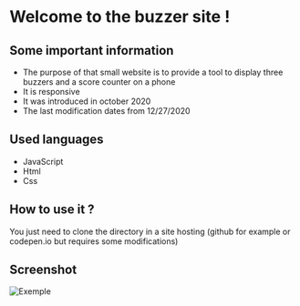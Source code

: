 # Welcome to the buzzer site !


## Some important information

+ The purpose of that small website is to provide a tool to display three buzzers and a score counter on a phone
+ It is responsive
+ It was introduced in october 2020
+ The last modification dates from 12/27/2020

## Used languages

+ JavaScript
+ Html
+ Css

## How to use it ?

You just need to clone the directory in a site hosting (github for example or codepen.io but requires some modifications)



## Screenshot

![Exemple](https://i.imgur.com/jYBYO7B.png)
